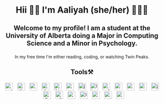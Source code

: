 <h1 align="center">Hii 👋🏽 I'm Aaliyah (she/her) 👩🏽‍💻</h1>

###

<h2 align="center">Welcome to my profile! I am a student at the University of Alberta doing a Major in Computing Science and a Minor in Psychology.</h2>

###

<p align="center">In my free time I'm either reading, coding, or watching Twin Peaks.</p>

###

<h2 align="center">Tools⚒️</h2>

###

<div align="center">
  <img src="https://cdn.jsdelivr.net/gh/devicons/devicon/icons/python/python-original.svg" height="25" alt="python logo"  />
  <img width="7" />
  <img src="https://skillicons.dev/icons?i=django" height="25" alt="django logo"  />
  <img width="7" />
  <img src="https://cdn.jsdelivr.net/gh/devicons/devicon/icons/postgresql/postgresql-original.svg" height="25" alt="postgresql logo"  />
  <img width="7" />
  <img src="https://cdn.jsdelivr.net/gh/devicons/devicon/icons/docker/docker-original.svg" height="25" alt="docker logo"  />
  <img width="7" />
  <img src="https://cdn.jsdelivr.net/gh/devicons/devicon/icons/html5/html5-original.svg" height="25" alt="html5 logo"  />
  <img width="7" />
  <img src="https://cdn.jsdelivr.net/gh/devicons/devicon/icons/css3/css3-original.svg" height="25" alt="css3 logo"  />
  <img width="7" />
  <img src="https://cdn.jsdelivr.net/gh/devicons/devicon/icons/javascript/javascript-original.svg" height="25" alt="javascript logo"  />
  <img width="7" />
  <img src="https://cdn.jsdelivr.net/gh/devicons/devicon/icons/linux/linux-original.svg" height="25" alt="linux logo"  />
  <img width="7" />
  <img src="https://cdn.jsdelivr.net/gh/devicons/devicon/icons/sqlite/sqlite-original.svg" height="25" alt="sqlite logo"  />
  <img width="7" />
  <img src="https://skillicons.dev/icons?i=mongodb" height="25" alt="mongodb logo"  />
  <img width="7" />
  <img src="https://skillicons.dev/icons?i=androidstudio" height="25" alt="androidstudio logo"  />
  <img width="7" />
  <img src="https://cdn.jsdelivr.net/gh/devicons/devicon/icons/gradle/gradle-original.svg" height="25" alt="gradle logo"  />
  <img width="7" />
  <img src="https://cdn.jsdelivr.net/gh/devicons/devicon/icons/java/java-original.svg" height="25" alt="java logo"  />
  <img width="7" />
  <img src="https://skillicons.dev/icons?i=firebase" height="25" alt="firebase logo"  />
  <img width="7" />
  <img src="https://cdn.jsdelivr.net/gh/devicons/devicon/icons/git/git-original.svg" height="25" alt="git logo"  />
  <img width="7" />
  <img src="https://skillicons.dev/icons?i=c" height="25" alt="c logo"  />
  <img width="7" />
  <img src="https://cdn.jsdelivr.net/gh/devicons/devicon/icons/lua/lua-original.svg" height="25" alt="lua logo"  />
  <img width="7" />
  <img src="https://cdn.jsdelivr.net/gh/devicons/devicon/icons/godot/godot-original.svg" height="25" alt="godot logo"  />
  <img width="7" />
  <img src="https://cdn.jsdelivr.net/gh/devicons/devicon/icons/unity/unity-original.svg" height="25" alt="unity logo"  />
  <img width="7" />
  <img src="https://cdn.jsdelivr.net/gh/devicons/devicon/icons/csharp/csharp-original.svg" height="25" alt="csharp logo"  />
</div>
